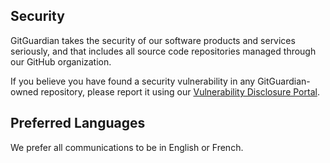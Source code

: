 ## Security

GitGuardian takes the security of our software products and services seriously, and that includes all source code repositories managed through our GitHub organization.

If you believe you have found a security vulnerability in any GitGuardian-owned repository, please report it using our [Vulnerability Disclosure Portal](https://vdp.gitguardian.com).

## Preferred Languages

We prefer all communications to be in English or French.